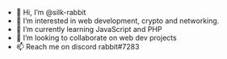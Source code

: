 - 👋 Hi, I’m @silk-rabbit
- 👀 I’m interested in web development, crypto and networking.
- 🌱 I’m currently learning JavaScript and PHP
- 💞️ I’m looking to collaborate on web dev projects
- 📫 Reach me on discord rabbit#7283

<!---
silk-rabbit/silk-rabbit is a ✨ special ✨ repository because its `README.md` (this file) appears on your GitHub profile.
You can click the Preview link to take a look at your changes.
--->
